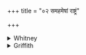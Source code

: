 +++
title = "०२ समहमेषां राष्ट्रं"

+++

<details><summary>Whitney</summary>

### Translation
2. Up I sharpen the royalty of them, up their force, heroism, strength;  
I hew \[off\] the arms of the foes with this oblation.

### Notes
The translation implies emendation of the *syāmi* of all the mss. and of  
both editions to *śyāmi;* it is obviously called for (suggested first by  
the Pet. Lex.), and the comm., reads *śyāmi;* Ppp. probably intends it  
by *paśyāmi*. The latter half-verse is found again below as vi. 65. 2  
**c, d**; its text is confused here in Ppp. (*vṛścāmi śatrūṇāṁ bāhū sam  
aśvām aśvān aham*). The Anukr. ignores the redundant syllable in **a**.
</details>

<details><summary>Griffith</summary>

I quicken these men's princely sway, the might, the manly strength and force; I rend away the foemen's arms with this presented sacrifice.
</details>
